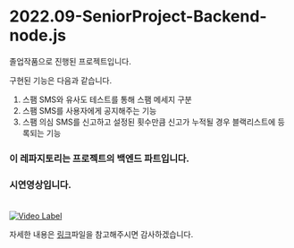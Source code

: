 # 2022.09-SeniorProject-Backend-node.js

졸업작품으로 진행된 프로젝트입니다.

구현된 기능은 다음과 같습니다.

1. 스팸 SMS와 유사도 테스트를 통해 스팸 메세지 구분
2. 스팸 SMS를 사용자에게 공지해주는 기능
3. 스팸 의심 SMS를 신고하고 설정된 횟수만큼 신고가 누적될 경우 블랙리스트에 등록되는 기능

### 이 레파지토리는 프로젝트의 백엔드 파트입니다.

### 시연영상입니다.<br><br>
[![Video Label](http://img.youtube.com/vi/RctHAG5oD1M/0.jpg)](https://www.youtube.com/watch?v=RctHAG5oD1M)

자세한 내용은 [링크](https://github.com/dev-daru/2022.09-SeniorProject-Backend-node.js/blob/main/%E1%84%8C%E1%85%A9%E1%86%AF%E1%84%8C%E1%85%A1%E1%86%A8%20%E1%84%87%E1%85%A9%E1%84%80%E1%85%A9%E1%84%89%E1%85%A5.pdf)파일을 참고해주시면 감사하겠습니다.

